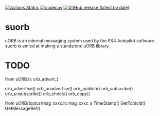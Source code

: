 [![Actions Status](https://github.com/esen-uas/suorb/workflows/Ubuntu/badge.svg)](https://github.com/esen-uas/suorb/actions)
[![codecov](https://codecov.io/gh/esen-uas/suorb/branch/master/graph/badge.svg?token=M5ca3GOmEk)](https://codecov.io/gh/esen-uas/suorb)
[![GitHub release (latest by date)](https://img.shields.io/github/v/release/esen-uas/suorb)](https://github.com/esen-uas/suorb/releases)

# suorb

uORB is an internal messaging system used by the PX4 Autopilot software. suorb is amied at making a standalone uORB library.

# TODO

from uORB.h:
orb_advert_t

orb_advertise()
orb_unadvertise()
orb_publish()
orb_subscribe()
orb_unsubscribe()
orb_check()
orb_copy()

from uORB/topics/msg_xxxx.h:
msg_xxxx_s
TimeStamp()
GetTopicId()
GetMessageRef()
